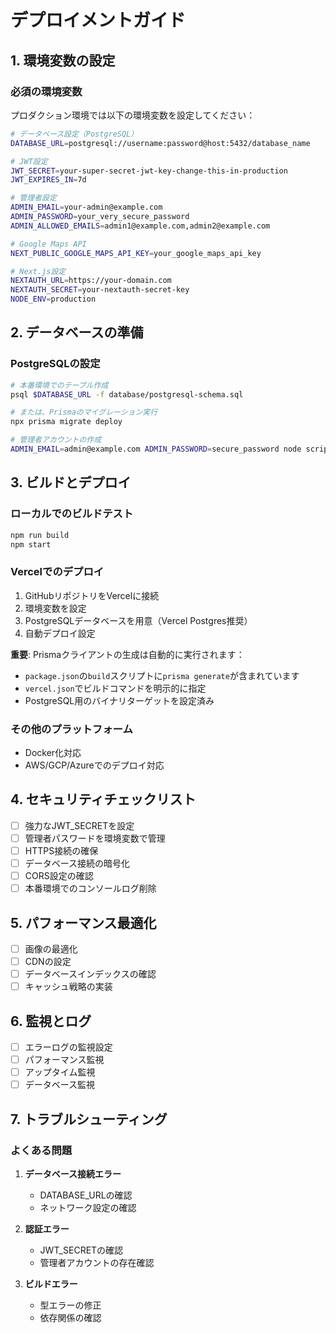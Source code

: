 # デプロイメントガイド

## 1. 環境変数の設定

### 必須の環境変数

プロダクション環境では以下の環境変数を設定してください：

```bash
# データベース設定（PostgreSQL）
DATABASE_URL=postgresql://username:password@host:5432/database_name

# JWT設定
JWT_SECRET=your-super-secret-jwt-key-change-this-in-production
JWT_EXPIRES_IN=7d

# 管理者設定
ADMIN_EMAIL=your-admin@example.com
ADMIN_PASSWORD=your_very_secure_password
ADMIN_ALLOWED_EMAILS=admin1@example.com,admin2@example.com

# Google Maps API
NEXT_PUBLIC_GOOGLE_MAPS_API_KEY=your_google_maps_api_key

# Next.js設定
NEXTAUTH_URL=https://your-domain.com
NEXTAUTH_SECRET=your-nextauth-secret-key
NODE_ENV=production
```

## 2. データベースの準備

### PostgreSQLの設定
```bash
# 本番環境でのテーブル作成
psql $DATABASE_URL -f database/postgresql-schema.sql

# または、Prismaのマイグレーション実行
npx prisma migrate deploy

# 管理者アカウントの作成
ADMIN_EMAIL=admin@example.com ADMIN_PASSWORD=secure_password node scripts/create-admin.js
```

## 3. ビルドとデプロイ

### ローカルでのビルドテスト
```bash
npm run build
npm start
```

### Vercelでのデプロイ
1. GitHubリポジトリをVercelに接続
2. 環境変数を設定
3. PostgreSQLデータベースを用意（Vercel Postgres推奨）
4. 自動デプロイ設定

**重要**: Prismaクライアントの生成は自動的に実行されます：
- `package.json`の`build`スクリプトに`prisma generate`が含まれています
- `vercel.json`でビルドコマンドを明示的に指定
- PostgreSQL用のバイナリターゲットを設定済み

### その他のプラットフォーム
- Docker化対応
- AWS/GCP/Azureでのデプロイ対応

## 4. セキュリティチェックリスト

- [ ] 強力なJWT_SECRETを設定
- [ ] 管理者パスワードを環境変数で管理
- [ ] HTTPS接続の確保
- [ ] データベース接続の暗号化
- [ ] CORS設定の確認
- [ ] 本番環境でのコンソールログ削除

## 5. パフォーマンス最適化

- [ ] 画像の最適化
- [ ] CDNの設定
- [ ] データベースインデックスの確認
- [ ] キャッシュ戦略の実装

## 6. 監視とログ

- [ ] エラーログの監視設定
- [ ] パフォーマンス監視
- [ ] アップタイム監視
- [ ] データベース監視

## 7. トラブルシューティング

### よくある問題
1. **データベース接続エラー**
   - DATABASE_URLの確認
   - ネットワーク設定の確認

2. **認証エラー**
   - JWT_SECRETの確認
   - 管理者アカウントの存在確認

3. **ビルドエラー**
   - 型エラーの修正
   - 依存関係の確認
